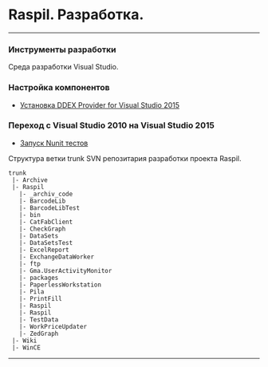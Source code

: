 # Raspil. Разработка.
---

### Инструменты разработки

Среда разработки Visual Studio.

### Настройка компонентов

* [Устaновка DDEX Provider for Visual Studio 2015](ddex_provider_install/ddex_provider_install.md)

### Переход с Visual Studio 2010 на Visual Studio 2015

* [Запуск Nunit тестов](test_adapter/README.md)
 

Структура ветки trunk SVN репозитария разработки проекта Raspil.
```
trunk
 |- Archive 
 |- Raspil
   |- _archiv_code
   |- BarcodeLib
   |- BarcodeLibTest
   |- bin
   |- CatFabClient
   |- CheckGraph
   |- DataSets
   |- DataSetsTest
   |- ExcelReport
   |- ExchangeDataWorker
   |- ftp
   |- Gma.UserActivityMonitor
   |- packages
   |- PaperlessWorkstation
   |- Pila
   |- PrintFill
   |- Raspil
   |- Raspil
   |- TestData
   |- WorkPriceUpdater
   |- ZedGraph
 |- Wiki
 |- WinCE
 ```
 ---
 
 
 
 